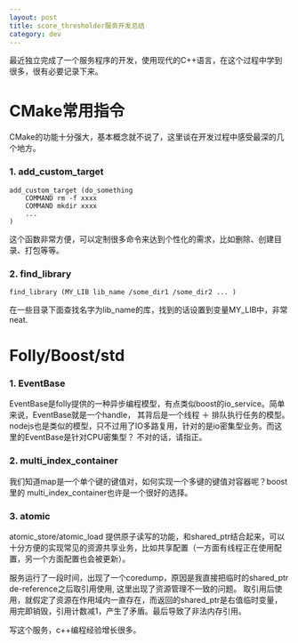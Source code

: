 ```yaml
---
layout: post
title: score_thresholder服务开发总结
category: dev 
---
```


最近独立完成了一个服务程序的开发，使用现代的C++语言，在这个过程中学到很多，很有必要记录下来。

# CMake常用指令
CMake的功能十分强大，基本概念就不说了，这里谈在开发过程中感受最深的几个地方。

### 1. add_custom_target
```
add_custom_target (do_something 
    COMMAND rm -f xxxx
    COMMAND mkdir xxxx
    ...
)
```
这个函数非常方便，可以定制很多命令来达到个性化的需求，比如删除、创建目录、打包等等。

### 2. find_library
```
find_library (MY_LIB lib_name /some_dir1 /some_dir2 ... )
```
在一些目录下面查找名字为lib_name的库，找到的话设置到变量MY_LIB中，非常neat.

# Folly/Boost/std

### 1. EventBase
EventBase是folly提供的一种异步编程模型，有点类似boost的io_service。简单来说，EventBase就是一个handle，
其背后是一个线程 ＋ 排队执行任务的模型。nodejs也是类似的模型，只不过用了IO多路复用，针对的是io密集型业务。而这里的EventBase是针对CPU密集型？
不对的话，请指正。

### 2. multi_index_container
我们知道map是一个单个键的键值对，如何实现一个多键的键值对容器呢？boost里的
multi_index_container也许是一个很好的选择。 

### 3. atomic
atomic_store/atomic_load 提供原子读写的功能，和shared_ptr结合起来，可以十分方便的实现常见的资源共享业务，比如共享配置（一方面有线程正在使用配置，另一个方面配置也会被更新）。

服务运行了一段时间，出现了一个coredump，原因是我直接把临时的shared_ptr de-reference之后取引用使用, 这里出现了资源管理不一致的问题。
取引用后使用，就假定了资源在作用域内一直存在，而返回的shared_ptr是右值临时变量，用完即销毁，引用计数减1，产生了矛盾。最后导致了非法内存引用。

写这个服务，c++编程经验增长很多。
